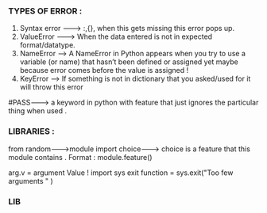 ### TYPES OF ERROR :

1) Syntax error ---> :,{}, when this gets missing this error pops up.
2) ValueError ---> When the data entered is not in expected format/datatype.
3) NameError --> A NameError in Python appears when you try to use a variable (or name) that hasn’t been defined or assigned yet maybe because error comes before the value is assigned !
4) KeyError --> If something is not in dictionary that you asked/used for it will throw this error

#PASS---> a keyword in python with feature that just ignores the particular thing when used .

### LIBRARIES : 

from random--->module import choice---> choice is a feature that this module contains .
Format : module.feature()

arg.v = argument Value ! 
import sys 
exit function = sys.exit("Too few arguments " )

### LIB 